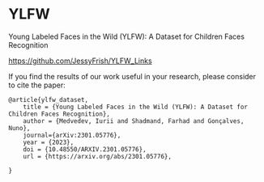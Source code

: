 # YLFW
Young Labeled Faces in the Wild (YLFW): A Dataset for Children Faces Recognition

https://github.com/JessyFrish/YLFW_Links

If you find the results of our work useful in your research, please consider to cite the paper:

```
@article{ylfw_dataset,
	title = {Young Labeled Faces in the Wild (YLFW): A Dataset for Children Faces Recognition},
	author = {Medvedev, Iurii and Shadmand, Farhad and Gonçalves, Nuno},
	journal={arXiv:2301.05776},
	year = {2023},
	doi = {10.48550/ARXIV.2301.05776},
	url = {https://arxiv.org/abs/2301.05776},
	
}
```
